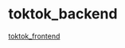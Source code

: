 # toktok_backend

[toktok_frontend](https://github.com/MariaRiosNavarro/toktok_frontend)


<!-- hello -->